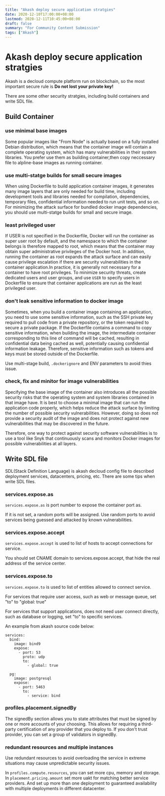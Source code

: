 ```yaml
---
title: "Akash deploy secure application stratgies"
date: 2020-12-10T17:00:00+08:00
lastmod: 2020-12-11T10:45:00+08:00
draft: false
summary: "For Community Content Submission"
tags: ["Akash"]
---
```


# Akash deploy secure application stratgies

Akash is a decloud compute platform run on blockchain, so the most important secure rule is **Do not lost your private key!**

There are some other security stratgies, including build containers and write SDL file.

## Build Container

### use minimal base images

Some popular images like "From Node"  is actually based on a fully installed Debian distribution, which means that the container image will contain a complete operating system, which has many vulnerabilities in their system libraries. You prefer use them as building container,then copy neccessary file to alpline-base images as running container. 

### use multi-statge builds for small secure images

When using Dockerfile to build application container images, it generates many image layers that are only needed for build time, including development tools and libraries needed for compilation, dependencies, temporary files, confidential information needed to run unit tests, and so on. For minimizing the attack surface for bundled docker image dependencies, you should use multi-statge builds for small and secure image.

### least privileged user

If USER is not specified in the Dockerfile, Docker will run the container as super user root by default, and the namespace to which the container belongs is therefore mapped to root, which means that the container may obtain super administrative privileges of the Docker host. In addition, running the container as root expands the attack surface and can easily cause privilege escalation if there are security vulnerabilities in the container application.In practice, it is generally not necessary for a container to have root privileges. To minimize security threats, create dedicated users and user groups, and use `USER` to specify users in Dockerfile to ensure that container applications are run as the least privileged user.

### don't leak sensitive information to docker image

Sometimes, when you build a container image containing an application, you need to use some sensitive information, such as the SSH private key required to pull code from a private repository, or the token required to secure a private package. If the Dockerfile contains a command to copy sensitive information, when building the image, the intermediate container corresponding to this line of command will be cached, resulting in confidential data being cached as well, potentially causing confidential information leakage. Therefore, sensitive information such as tokens and keys must be stored outside of the Dockerfile. 

Use multi-stage build, `.dockerignore` and ENV parameters to avoid thies issue.

### check, fix and minitor for image vulnerabilities

Specifying the base image of the container also introduces all the possible security risks that the operating system and system libraries contained in that image have. It is best to choose a minimal image that can run the application code properly, which helps reduce the attack surface by limiting the number of possible security vulnerabilities. However, doing so does not provide a security audit of the image and does not protect against new vulnerabilities that may be discovered in the future.

Therefore, one way to protect against security software vulnerabilities is to use a tool like Snyk that continuously scans and monitors Docker images for possible vulnerabilities at all layers.

## Write SDL file

SDL(Stack Definition Language) is akash decloud config file to described deployment services, datacenters, pricing, etc. There are some tips when write SDL files.

### services.expose.as
`services.expose.as` is port number to expose the container port as. 

If it is not set, a random ports will be assigned. Use random ports to avoid services being guessed and attacked by known vulnerabilities.

### services.expose.accept 

`services.expose.accept` is used to list of hosts to accept connections for service. 

You should set CNAME domain to services.expose.accept, that hide the real address of the service center.

### services.expose.to

`services.expose.to` is used to list of entities allowed to connect service.

For services that require user access, such as web or message queue, set "to" to "global: true"

For services that support applications, does not need user connect directly, such as database or logging, set "to" to specific services.

An example from akash source code below:
```
services:
  bind:
    image: bind9
    expose:
      - port: 53
        proto: udp
        to:
          - global: true

  pg:
    image: postgresql
    expose: 
      - port: 5463
        to:
          - service: bind
```

### profiles.placement.signedBy

The signedBy section allows you to state attributes that must be signed by one or more accounts of your choosing. This allows for requiring a third-party certification of any provider that you deploy to. If you don't trust provider, you can set a group of validators in signedBy.

### redundant resources and multiple instances

Use redundant resources to avoid overloading the service in extreme situations may cause unpredictable security issues. 

In `profiles.compute.resources`, you can set more cpu, memory and storage. In `placement.pricing.amount` set more uakt for matching better service providers. And set up more than one deployment to guaranteed availability with multiple deployments in different datacenter.
